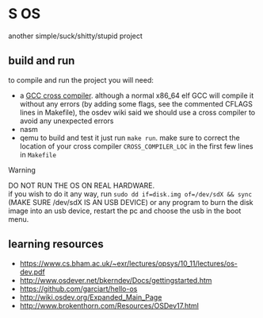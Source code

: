 # S OS
another simple/suck/shitty/stupid project  
## build and run
to compile and run the project you will need:
- a [GCC cross compiler](https://wiki.osdev.org/GCC_Cross-Compiler). although a normal x86_64 elf GCC will compile it without any errors (by adding some flags, see the commented CFLAGS lines in Makefile), the osdev wiki said we should use a cross compiler to avoid any unexpected errors
- nasm
- qemu
to build and test it just run `make run`. make sure to correct the location of your cross compiler `CROSS_COMPILER_LOC` in the first few lines in `Makefile`  
> [!WARNING]  
> DO NOT RUN THE OS ON REAL HARDWARE.  
> if you wish to do it any way, run `sudo dd if=disk.img of=/dev/sdX && sync` (MAKE SURE /dev/sdX IS AN USB DEVICE) or any program to burn the disk image into an usb device, restart the pc and choose the usb in the boot menu.
## learning resources
- https://www.cs.bham.ac.uk/~exr/lectures/opsys/10_11/lectures/os-dev.pdf
- http://www.osdever.net/bkerndev/Docs/gettingstarted.htm
- https://github.com/garciart/hello-os
- http://wiki.osdev.org/Expanded_Main_Page
- http://www.brokenthorn.com/Resources/OSDev17.html
